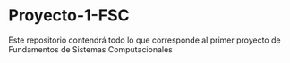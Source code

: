 # Proyecto-1-FSC
Este repositorio contendrá todo lo que corresponde al primer proyecto de Fundamentos de Sistemas Computacionales
